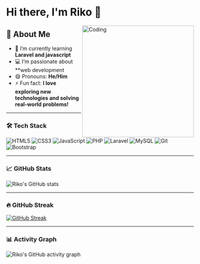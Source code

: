 # Hi there, I'm Riko 👋

<img align="right" alt="Coding" width="300" src="https://media.giphy.com/media/qgQUggAC3Pfv687qPC/giphy.gif" />

## 👀 About Me
- 🌱 I’m currently learning **Laravel and javascript**
- 💻 I’m passionate about **web development
- 😄 Pronouns: **He/Him**
- ⚡ Fun fact: **I love exploring new technologies and solving real-world problems!**

---

### 🛠️ Tech Stack

![HTML5](https://img.shields.io/badge/-HTML5-E34F26?style=flat-square&logo=html5&logoColor=white)
![CSS3](https://img.shields.io/badge/-CSS3-1572B6?style=flat-square&logo=css3&logoColor=white)
![JavaScript](https://img.shields.io/badge/-JavaScript-F7DF1E?style=flat-square&logo=javascript&logoColor=black)
![PHP](https://img.shields.io/badge/-PHP-777BB4?style=flat-square&logo=php&logoColor=white)
![Laravel](https://img.shields.io/badge/-Laravel-FF2D20?style=flat-square&logo=laravel&logoColor=white)
![MySQL](https://img.shields.io/badge/-MySQL-4479A1?style=flat-square&logo=mysql&logoColor=white)
![Git](https://img.shields.io/badge/-Git-F05032?style=flat-square&logo=git&logoColor=white)
![Bootstrap](https://img.shields.io/badge/-Bootstrap-563D7C?style=flat-square&logo=bootstrap&logoColor=white)

---

### 📈 GitHub Stats

![Riko's GitHub stats](https://github-readme-stats.vercel.app/api?username=27rikos&show_icons=true&theme=radical)

---

### 🔥 GitHub Streak

[![GitHub Streak](https://github-readme-streak-stats.herokuapp.com?user=27rikos&theme=radical&date_format=M%20j%5B%2C%20Y%5D)](https://git.io/streak-stats)

---


### 📊 Activity Graph

![Riko's GitHub activity graph](https://github-readme-activity-graph.cyclic.app/graph?username=27rikos&theme=radical)
